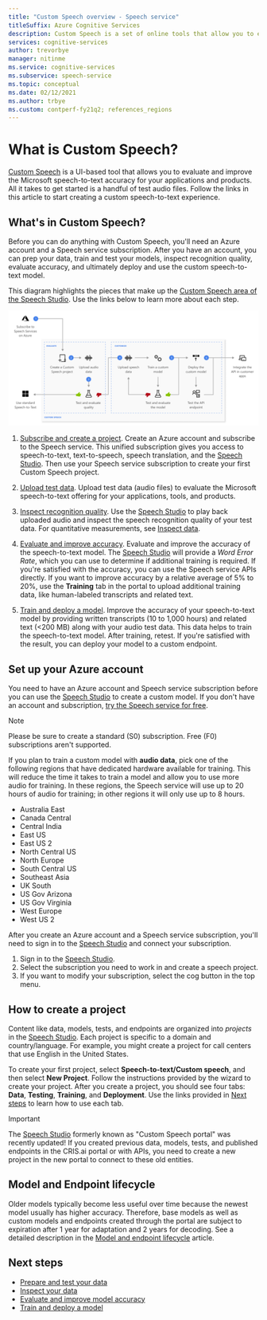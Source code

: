 ```yaml
---
title: "Custom Speech overview - Speech service"
titleSuffix: Azure Cognitive Services
description: Custom Speech is a set of online tools that allow you to evaluate and improve the Microsoft speech-to-text accuracy for your applications, tools, and products. 
services: cognitive-services
author: trevorbye
manager: nitinme
ms.service: cognitive-services
ms.subservice: speech-service
ms.topic: conceptual
ms.date: 02/12/2021
ms.author: trbye
ms.custom: contperf-fy21q2; references_regions
---
```


# What is Custom Speech?

[Custom Speech](https://aka.ms/customspeech) is a UI-based tool that allows you to evaluate and improve the Microsoft speech-to-text accuracy for your applications and products. All it takes to get started is a handful of test audio files. Follow the links in this article to start creating a custom speech-to-text experience.

## What's in Custom Speech?

Before you can do anything with Custom Speech, you'll need an Azure account and a Speech service subscription. After you have an account, you can prep your data, train and test your models, inspect recognition quality, evaluate accuracy, and ultimately deploy and use the custom speech-to-text model.

This diagram highlights the pieces that make up the [Custom Speech area of the Speech Studio](https://aka.ms/customspeech). Use the links below to learn more about each step.

![Diagram that highlights the components that make up the Custom Speech area of the Speech Studio.](./media/custom-speech/custom-speech-overview.png)

1. [Subscribe and create a project](#set-up-your-azure-account). Create an Azure account and subscribe to the Speech service. This unified subscription gives you access to speech-to-text, text-to-speech, speech translation, and the [Speech Studio](https://speech.microsoft.com/customspeech). Then use your Speech service subscription to create your first Custom Speech project.

1. [Upload test data](./how-to-custom-speech-test-and-train.md). Upload test data (audio files) to evaluate the Microsoft speech-to-text offering for your applications, tools, and products.

1. [Inspect recognition quality](how-to-custom-speech-inspect-data.md). Use the [Speech Studio](https://speech.microsoft.com/customspeech) to play back uploaded audio and inspect the speech recognition quality of your test data. For quantitative measurements, see [Inspect data](how-to-custom-speech-inspect-data.md).

1. [Evaluate and improve accuracy](how-to-custom-speech-evaluate-data.md). Evaluate and improve the accuracy of the speech-to-text model. The [Speech Studio](https://speech.microsoft.com/customspeech) will provide a *Word Error Rate*, which you can use to determine if additional training is required. If you're satisfied with the accuracy, you can use the Speech service APIs directly. If you want to improve accuracy by a relative average of 5% to 20%, use the **Training** tab in the portal to upload additional training data, like human-labeled transcripts and related text.

1. [Train and deploy a model](how-to-custom-speech-train-model.md). Improve the accuracy of your speech-to-text model by providing written transcripts (10 to 1,000 hours) and related text (<200 MB) along with your audio test data. This data helps to train the speech-to-text model. After training, retest. If you're satisfied with the result, you can deploy your model to a custom endpoint.

## Set up your Azure account

You need to have an Azure account and Speech service subscription before you can use the [Speech Studio](https://speech.microsoft.com/customspeech) to create a custom model. If you don't have an account and subscription, [try the Speech service for free](overview.md#try-the-speech-service-for-free).

> [!NOTE]
> Please be sure to create a standard (S0) subscription. Free (F0) subscriptions aren't supported.

If you plan to train a custom model with **audio data**, pick one of the following regions that have dedicated hardware available for training. This will reduce the time it takes to train a model and allow you to use more audio for training. In these regions, the Speech service will use up to 20 hours of audio for training; in other regions it will only use up to 8 hours.

* Australia East
* Canada Central
* Central India
* East US
* East US 2
* North Central US
* North Europe
* South Central US
* Southeast Asia
* UK South
* US Gov Arizona
* US Gov Virginia
* West Europe
* West US 2

After you create an Azure account and a Speech service subscription, you'll need to sign in to the [Speech Studio](https://speech.microsoft.com/customspeech) and connect your subscription.

1. Sign in to the [Speech Studio](https://aka.ms/custom-speech).
1. Select the subscription you need to work in and create a speech project.
1. If you want to modify your subscription, select the cog button in the top menu.

## How to create a project

Content like data, models, tests, and endpoints are organized into *projects* in the [Speech Studio](https://speech.microsoft.com/customspeech). Each project is specific to a domain and country/language. For example, you might create a project for call centers that use English in the United States.

To create your first project, select **Speech-to-text/Custom speech**, and then select **New Project**. Follow the instructions provided by the wizard to create your project. After you create a project, you should see four tabs: **Data**, **Testing**, **Training**, and **Deployment**. Use the links provided in [Next steps](#next-steps) to learn how to use each tab.

> [!IMPORTANT]
> The [Speech Studio](https://aka.ms/custom-speech) formerly known as "Custom Speech portal" was recently updated! If you created previous data, models, tests, and published endpoints in the CRIS.ai portal or with APIs, you need to create a new project in the new portal to connect to these old entities.

## Model and Endpoint lifecycle

Older models typically become less useful over time because the newest model usually has higher accuracy. Therefore, base models as well as custom models and endpoints created through the portal are subject to expiration after 1 year for adaptation and 2 years for decoding. See a detailed description in the [Model and endpoint lifecycle](./how-to-custom-speech-model-and-endpoint-lifecycle.md) article.

## Next steps

* [Prepare and test your data](./how-to-custom-speech-test-and-train.md)
* [Inspect your data](how-to-custom-speech-inspect-data.md)
* [Evaluate and improve model accuracy](how-to-custom-speech-evaluate-data.md)
* [Train and deploy a model](how-to-custom-speech-train-model.md)
